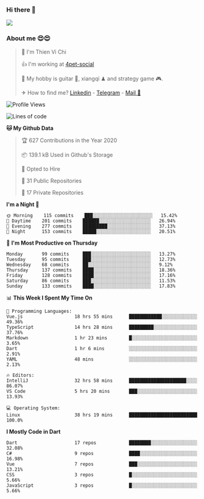 ### Hi there 👋
![](https://media1.tenor.com/images/9aa4aee77151757a310fcdb4b8fd2a0a/tenor.gif?itemid=12671405)

### About me 😍😍

> 🙎 I'm Thien Vi Chi
> 
> 👍 I'm working at [4pet-social](https://github.com/4pet-social)
>
> 🥞 My hobby is guitar 🎸, xiangqi ♟ and strategy game 🎮.
> 
> ✈ How to find me? [Linkedin](https://www.linkedin.com/in/tvc12/) - [Telegram](https://t.me/yeutham212) - [Mail 📧](mailto:meomeocf98@gmail.com)
> 

<!--START_SECTION:waka-->
![Profile Views](http://img.shields.io/badge/Profile%20Views-33-blue)

![Lines of code](https://img.shields.io/badge/From%20Hello%20World%20I%27ve%20Written-4.0%20million%20lines%20of%20code-blue)

**🐱 My Github Data** 

> 🏆 627 Contributions in the Year 2020
 > 
> 📦 139.1 kB Used in Github's Storage 
 > 
> 💼 Opted to Hire
 > 
> 📜 31 Public Repositories
 > 
> 🔑 17 Private Repositories 

**I'm a Night 🦉** 

```text
🌞 Morning    115 commits    ███░░░░░░░░░░░░░░░░░░░░░░   15.42% 
🌆 Daytime    201 commits    ██████░░░░░░░░░░░░░░░░░░░   26.94% 
🌃 Evening    277 commits    █████████░░░░░░░░░░░░░░░░   37.13% 
🌙 Night      153 commits    █████░░░░░░░░░░░░░░░░░░░░   20.51%

```
📅 **I'm Most Productive on Thursday** 

```text
Monday       99 commits     ███░░░░░░░░░░░░░░░░░░░░░░   13.27% 
Tuesday      95 commits     ███░░░░░░░░░░░░░░░░░░░░░░   12.73% 
Wednesday    68 commits     ██░░░░░░░░░░░░░░░░░░░░░░░   9.12% 
Thursday     137 commits    ████░░░░░░░░░░░░░░░░░░░░░   18.36% 
Friday       128 commits    ████░░░░░░░░░░░░░░░░░░░░░   17.16% 
Saturday     86 commits     ███░░░░░░░░░░░░░░░░░░░░░░   11.53% 
Sunday       133 commits    ████░░░░░░░░░░░░░░░░░░░░░   17.83%

```


📊 **This Week I Spent My Time On** 

```text
💬 Programming Languages: 
Vue.js                   18 hrs 55 mins      ████████████░░░░░░░░░░░░░   49.36% 
TypeScript               14 hrs 28 mins      █████████░░░░░░░░░░░░░░░░   37.76% 
Markdown                 1 hr 23 mins        █░░░░░░░░░░░░░░░░░░░░░░░░   3.65% 
Dart                     1 hr 6 mins         ░░░░░░░░░░░░░░░░░░░░░░░░░   2.91% 
YAML                     48 mins             ░░░░░░░░░░░░░░░░░░░░░░░░░   2.13%

🔥 Editors: 
IntelliJ                 32 hrs 58 mins      █████████████████████░░░░   86.07% 
VS Code                  5 hrs 20 mins       ███░░░░░░░░░░░░░░░░░░░░░░   13.93%

💻 Operating System: 
Linux                    38 hrs 19 mins      █████████████████████████   100.0%

```

**I Mostly Code in Dart** 

```text
Dart                     17 repos            ████████░░░░░░░░░░░░░░░░░   32.08% 
C#                       9 repos             ████░░░░░░░░░░░░░░░░░░░░░   16.98% 
Vue                      7 repos             ███░░░░░░░░░░░░░░░░░░░░░░   13.21% 
CSS                      3 repos             █░░░░░░░░░░░░░░░░░░░░░░░░   5.66% 
JavaScript               3 repos             █░░░░░░░░░░░░░░░░░░░░░░░░   5.66%

```



<!--END_SECTION:waka-->